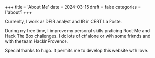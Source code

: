 +++
title = 'About Me'
date = 2024-03-15
draft = false
categories = ['about']
+++

Currenlty, I work as DFIR analyst and IR in CERT La Poste.

During my free time, I improve my personal skills praticing Root-Me and Hack The Box challenges.
I do lots of ctf alone or with some friends and with the team [HackInProvence](https://www.hackinprovence.fr/).

Special thanks to hugo. It permits me to develop this website with love.
